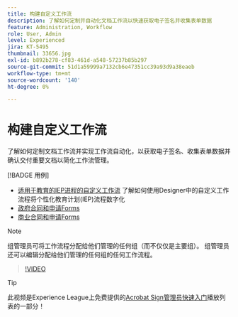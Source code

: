 ```yaml
---
title: 构建自定义工作流
description: 了解如何定制并自动化文档工作流以快速获取电子签名并收集表单数据
feature: Administration, Workflow
role: User, Admin
level: Experienced
jira: KT-5495
thumbnail: 33656.jpg
exl-id: b892b278-cf83-461d-a548-57237b85b297
source-git-commit: 51d1a59999a7132cb6e47351cc39a93d9a38eaeb
workflow-type: tm+mt
source-wordcount: '140'
ht-degree: 0%

---
```


# 构建自定义工作流

了解如何定制文档工作流并实现工作流自动化，以获取电子签名、收集表单数据并确认交付重要文档以简化工作流管理。

[!BADGE 用例]

* [适用于教育的IEP进程的自定义工作流](https://experienceleague.adobe.com/docs/document-cloud-learn/sign-learning-hub/expand/recipes/edu/usecase-edu-iep.html?lang=zh-Hans)
了解如何使用Designer中的自定义工作流程将个性化教育计划(IEP)流程数字化
* [政府合同和申请Forms](https://experienceleague.adobe.com/docs/document-cloud-learn/sign-learning-hub/expand/recipes/gov/usecasegovcontracts.html?lang=zh-Hans)
* [商业合同和申请Forms](https://experienceleague.adobe.com/docs/document-cloud-learn/sign-learning-hub/expand/recipes/com/usecasecomcontracts.html?lang=zh-Hans)

>[!NOTE]
>
>组管理员可将工作流程分配给他们管理的任何组（而不仅仅是主要组）。 组管理员还可以编辑分配给他们管理的任何组的任何工作流程。

>[!VIDEO](https://video.tv.adobe.com/v/33656?quality=12&learn=on&hidetitle=true)

>[!TIP]
>
>此视频是Experience League上免费提供的[Acrobat Sign管理员快速入门](https://experienceleague.adobe.com/zh-hans/playlists/acrobat-sign-get-started-administrators)播放列表的一部分！
